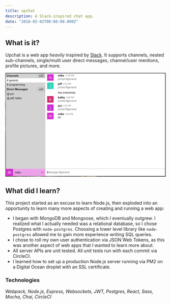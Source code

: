 ```yaml
---
title: upchat
description: A Slack-inspired chat app.
date: "2018-02-02T00:00:00.000Z"
---
```


## What is it?

Upchat is a web app _heavily_ inspired by [Slack](https://slack.com). It supports channels, nested sub-channels, single/multi user direct messages, channel/user mentions, profile pictures, and more.

![The messaging interface of upchat.](./upchat.png)

## What did I learn?

This project started as an excuse to learn Node.js, then exploded into an opportunity to learn many more aspects of creating and running a web app:

- I began with MongoDB and Mongoose, which I eventually outgrew. I realized what I actually needed was a relational database, so I chose Postgres with `node-postgres`. Choosing a lower level library like `node-postgres` allowed me to gain more experience writing SQL queries.
- I chose to roll my own user authentication via JSON Web Tokens, as this was another aspect of web apps that I wanted to learn more about.
- All server APIs are unit tested. All unit tests run with each commit via CircleCI.
- I learned how to set up a production Node.js server running via PM2 on a Digital Ocean droplet with an SSL certificate.

### Technologies

_Webpack, Node.js, Express, Websockets, JWT, Postgres, React, Sass, Mocha, Chai, CircleCI_